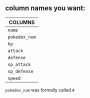 ## column names you want: 

| COLUMNS       | 
| ------------- |
| `name`        |
| `pokedex_num` | 
| `hp`          |
| `attack`      |
| `defense`     |
| `sp_attack`   | 
| `sp_defense`  |
| `speed`       |

`pokedex_num` was formally called `#`


